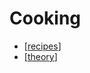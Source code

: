 # Cooking

- [[recipes]]
- [[theory]]




[//begin]: # "Autogenerated link references for markdown compatibility"
[recipes]: recipes "Recipes"
[theory]: theory "Theory"
[//end]: # "Autogenerated link references"